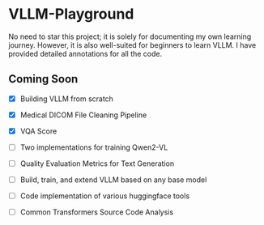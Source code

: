 # VLLM-Playground

No need to star this project; it is solely for documenting my own learning journey. However, it is also well-suited for beginners to learn VLLM. I have provided detailed annotations for all the code.



##  Coming Soon

- [x] Building VLLM from scratch
- [x] Medical DICOM File Cleaning Pipeline
- [x] VQA Score
- [ ] Two implementations for training Qwen2-VL
- [ ] Quality Evaluation Metrics for Text Generation
- [ ] Build, train, and extend VLLM based on any base model
- [ ] Code implementation of various huggingface tools
- [ ] Common Transformers Source Code Analysis

